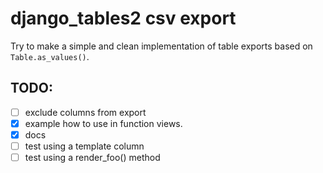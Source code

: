 # django_tables2 csv export

Try to make a simple and clean implementation of table exports based on `Table.as_values()`.

## TODO:
 - [ ] exclude columns from export
 - [x] example how to use in function views.
 - [x] docs
 - [ ] test using a template column
 - [ ] test using a render_foo() method
